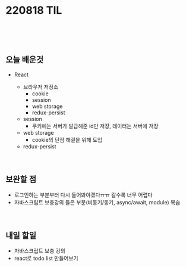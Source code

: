 # 220818 TIL

<br /><br /><br />

## 오늘 배운것

- React

  - 브라우저 저장소
    - cookie
    - session
    - web storage
    - redux-persist
  - session
    - 쿠키에는 서버가 발급해준 id만 저장, 데이터는 서버에 저장
  - web storage
    - cookie의 단점 해결을 위해 도입
  - redux-persist
    <br /><br /><br />

## 보완할 점

- 로그인하는 부분부터 다시 들어봐야겠다ㅠㅠ 갈수록 너무 어렵다
- 자바스크립트 보충강의 들은 부분(비동기/동기, async/await, module) 복습
  <br /><br /><br />

## 내일 할일

- 자바스크립트 보충 강의
- react로 todo list 만들어보기
